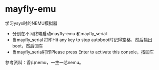 # mayfly-emu
学习ysyx时的NEMU模拟器

- 分别在不同终端启动mayfly-emu 和mayfly_serial
- 当mayfly_serial 打印Hit any key to stop autoboot时记得空格，然后输出boot，然后回车
- 当mayfly_serial打印Please press Enter to activate this console，按回车

参考资料：香山nemu，一生一芯nemu。